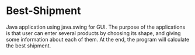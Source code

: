 # Best-Shipment
Java application using java.swing for GUI. The purpose of the applications is that user can enter several products by choosing its shape, and giving some information about each of them. At the end, the program will calculate the best shipment.
